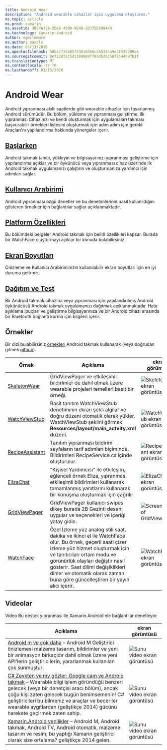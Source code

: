 ```yaml
---
title: Android Wear
description: "Android wearable cihazlar için uygulama oluşturma."
ms.topic: article
ms.prod: xamarin
ms.assetid: 3BE4A128-2D88-4500-9E48-20375EA99A49
ms.technology: xamarin-android
author: mgmclemore
ms.author: mamcle
ms.date: 03/13/2018
ms.openlocfilehash: 5db4c735205753810466c26535ba9e2f525709a8
ms.sourcegitcommit: 8e722d72c5d1384889f70adb26c5675544897b1f
ms.translationtype: MT
ms.contentlocale: tr-TR
ms.lasthandoff: 03/15/2018
---
```

# <a name="android-wear"></a>Android Wear

Android yıpranması akıllı saatlerde gibi wearable cihazlar için tasarlanmış Android sürümüdür. Bu bölüm, yükleme ve yıpranması geliştirme, ilk yıpranması Cihazınızı ve kendi oluşturmak için uygulamaları takması başvurabilir örnekleri listesini oluşturmak için adım adım için gerekli Araçları'nı yapılandırma hakkında yönergeler içerir.

##  <a name="getting-startedandroidwearget-startedindexmd"></a>[Başlarken](~/android/wear/get-started/index.md)

Android takmak tanıtır, yükleyin ve bilgisayarınızı yıpranması geliştirme için yapılandırma açıklar ve bir öykünücü veya yıpranması cihaz üzerinde ilk Android takmak uygulamanızı çalıştırın ve oluşturmanıza yardımcı için adımları sağlar.

##  <a name="user-interfaceandroidwearuser-interfaceindexmd"></a>[Kullanıcı Arabirimi](~/android/wear/user-interface/index.md)

Android yıpranması özgü denetler ve bu denetimlerinin nasıl kullanıldığını gösteren örnekler için bağlantılar sağlar açıklanmaktadır.

##  <a name="platform-featuresandroidwearplatformindexmd"></a>[Platform Özellikleri](~/android/wear/platform/index.md)

Bu bölümdeki belgeler Android takmak için belirli özellikleri kapsar. Burada bir WatchFace oluşturmayı açıklar bir konuda bulabilirsiniz.

##  <a name="screen-sizesandroidwearscreen-sizesmd"></a>[Ekran Boyutları](~/android/wear/screen-sizes.md)

Önizleme ve Kullanıcı Arabiriminizin kullanılabilir ekran boyutları için en iyi duruma getirme.

##  <a name="deployment--testingandroidweardeploy-testindexmd"></a>[Dağıtım ve Test](~/android/wear/deploy-test/index.md)

Bir Android takmak cihazına veya yıpranması için yapılandırılmış Android öykünücüsü Android takmak uygulamanızı dağıtmak açıklanmaktadır. Hata ayıklama ipuçları ve geliştirme bilgisayarınıza ve bir Android cihazı arasında bir Bluetooth bağlantı kurma için bilgileri içerir.



## <a name="samples"></a>Örnekler

Bir dizi bulabilirsiniz [örnekleri](https://developer.xamarin.com/samples/android/Android%20Wear/) Android takmak kullanarak (veya doğrudan gitmek [github](https://github.com/xamarin/monodroid-samples/tree/master/wear)). 

|Örnek|Açıklama|ekran görüntüsü|
|--- |--- |--- |
|[SkeletonWear](https://developer.xamarin.com/samples/SkeletonWear/)|GridViewPager ve etkileşimli bildirimler de dahil olmak üzere wearable projeleri temelleri basit bir örneği.|![Skeletonwear ekran görüntüsü](images/skeleton.png)|
|[WatchViewStub](https://developer.xamarin.com/samples/WatchViewStub/)|Basit tanıtım WatchViewStub denetiminin ekran şekli algılar ve doğru düzeni otomatik olarak yükler.  WatchViewStub şeklini görmek **Resources/layout/main_actvity.xml** düzeni.|![WatchViewStub ekran görüntüsü](images/watchview.png)|
|[RecipeAssistant](https://developer.xamarin.com/samples/RecipeAssistant/)|Tanıtım yıpranması bildirim sayfaların tarif adımları biçiminde. Bildirimleri RecipeService.cs içinde oluşturulur.|![RecipeAssistant ekran görüntüsü](images/recipeassist.png)|
|[ElizaChat](https://developer.xamarin.com/samples/ElizaChat/)|"Kişisel Yardımcısı" ile etkileşim, eğlenceli örnek Eliza, yıpranması etkileşimli bildirimleri kullanarak tamamlanmış yanıtlarını kullanarak bir konuşma oluşturmak için çağrılır.|![ElizaChat ekran görüntüsü](images/eliza.png)|
|[GridViewPager](https://developer.xamarin.com/samples/GridViewPager/)|GridViewPager kullanıcı swipes dikey burada 2B Gezinti deseni uygular ve seçenekleri ve içeriği yatay gidin.|![Screenshot of GridViewPager](images/gridviewpager.png)|
|[WatchFace](https://developer.xamarin.com/samples/monodroid/wear/WatchFace)|Özel İzleme yüz analog stili saat, dakika ve ikinci el ile WatchFace olur. Bu örnek, geçerli saati çizer izleme yüz hizmet oluşturmak için ve tanıtıcıları ortam modu ve görünürlük olayları değiştir nasıl gösterir. Saat dilimi değişiklikleri dinler ve otomatik olarak zaman buna göre güncelleştiren bir yayın alıcı içerir.|![WatchFace ekran görüntüsü](images/gridviewpager.png)|


##  <a name="videos"></a>Videolar

Video Bu destek yıpranması ile Xamarin.Android ele bağlantılar denetleyin:

|Açıklama|ekran görüntüsü|
|--- |--- |
|[Android m ve çok daha](http://blog.xamarin.com/webinar-recording-android-l-and-so-much-more/) &ndash; Android M Geliştirici önizlemesi malzeme tasarım, bildirimler ve yeni bir animasyon birkaçıdır dahil olmak üzere yeni API'lerin geliştiricilerin, yararlanmak kullanılan çok sunmuştur.|![Sunu video ekran görüntüsü](images/video-android-l.png)|
|[C# Zevkten ve my gözler: Google cam ve Android takmak](https://www.youtube.com/watch?v=80H8tXByZQc) &ndash; Wearable bilgi işlem göründüğü benzeri gelecek (veya bir denetçisi aracı bölüm), ancak çoğu kişi zaten gelecek bugün benimsemenin! C# geliştiricileri bu bilmeniz ve araçlar ve beceriler wearable aygıtlardan (geliştikçe 2014) gücünü harekete geçirmek zaten sahip.|![Sunu video ekran görüntüsü](images/video-eyes-ears.png)|
|[Xamarin.Android yenilikler](https://www.youtube.com/watch?v=Gpqc2XZIQfU) &ndash; Android M, Android takmak, Android TV, Android otomatik, malzeme tasarım ve resim; bu yaptığı Xamarin geliştirici olarak size ortalama? geliştikçe 2014 gelen.|![Sunu video ekran görüntüsü](Images/video-whats-new.png)|


<!--

March 18
http://blog.xamarin.com/android-wear/

August 14
http://blog.xamarin.com/android-l-developer-preview-android-wear-support/

August 27
http://blog.xamarin.com/tips-for-your-first-android-wear-app/

Watch Face
https://github.com/Redth/Xamarin.Wear.WatchFace
-->
